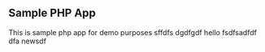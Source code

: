 ## Sample PHP App 
This is sample php app for demo purposes
sffdfs
dgdfgdf
hello
fsdfsadfdf
dfa
newsdf